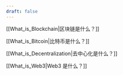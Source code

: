 ```yaml
---
draft: false
---
```

[[What_is_Blockchain|区块链是什么？]]

[[What_is_Bitcoin|比特币是什么？]]

[[What_is_Decentralization|去中心化是什么？]]

[[What_is_Web3|Web3 是什么？]]